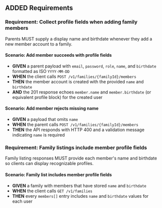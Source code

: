 ## ADDED Requirements
### Requirement: Collect profile fields when adding family members
Parents MUST supply a display name and birthdate whenever they add a new member account to a family.

#### Scenario: Add member succeeds with profile fields
- **GIVEN** a parent payload with `email`, `password`, `role`, `name`, and `birthdate` formatted as ISO `YYYY-MM-DD`
- **WHEN** the client calls `POST /v1/families/{familyId}/members`
- **THEN** the member account is created with the provided `name` and `birthdate`
- **AND** the 201 response echoes `member.name` and `member.birthdate` (or equivalent profile block) for the created user

#### Scenario: Add member rejects missing name
- **GIVEN** a payload that omits `name`
- **WHEN** the parent calls `POST /v1/families/{familyId}/members`
- **THEN** the API responds with HTTP 400 and a validation message indicating `name` is required

### Requirement: Family listings include member profile fields
Family listing responses MUST provide each member's name and birthdate so clients can display recognizable profiles.

#### Scenario: Family list includes member profile fields
- **GIVEN** a family with members that have stored `name` and `birthdate`
- **WHEN** the client calls `GET /v1/families`
- **THEN** every `members[]` entry includes `name` and `birthdate` values for each user